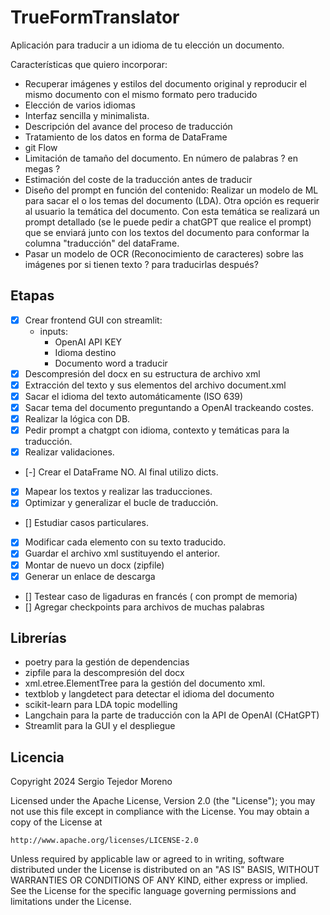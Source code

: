 # TrueFormTranslator

Aplicación para traducir a un idioma de tu elección un documento.

Características que quiero incorporar:
- Recuperar imágenes y estilos del documento original y reproducir el mismo documento con el mismo formato pero traducido
- Elección de varios idiomas
- Interfaz sencilla y minimalista.
- Descripción del avance del proceso de traducción
- Tratamiento de los datos en forma de DataFrame
- git Flow
- Limitación de tamaño del documento. En número de palabras ? en megas ?
- Estimación del coste de la traducción antes de traducir
- Diseño del prompt en función del contenido: Realizar un modelo de ML para sacar el o los temas del documento (LDA). Otra opción es requerir al usuario la temática del documento. Con esta temática se realizará un prompt detallado (se le puede pedir a chatGPT que realice el prompt) que se enviará junto con los textos del documento para conformar la columna "traducción" del dataFrame.
- Pasar un modelo de OCR (Reconocimiento de caracteres) sobre las imágenes por si tienen texto ? para traducirlas después?

## Etapas
- [x] Crear frontend GUI con streamlit: 
    - inputs:
        - OpenAI API KEY
        - Idioma destino
        - Documento word a traducir
- [x] Descompresión del docx en su estructura de archivo xml
- [x] Extracción del texto y sus elementos del archivo document.xml
- [x] Sacar el idioma del texto automáticamente (ISO 639)
- [x] Sacar tema del documento preguntando a OpenAI trackeando costes.
- [x] Realizar la lógica con DB.
- [x] Pedir prompt a chatgpt con idioma, contexto y temáticas para la traducción.
- [x] Realizar validaciones.
- [-] Crear el DataFrame NO. Al final utilizo dicts.
- [x] Mapear los textos y realizar las traducciones.
- [x] Optimizar y generalizar el bucle de traducción.
- [] Estudiar casos particulares.
- [x] Modificar cada elemento con su texto traducido.
- [x] Guardar el archivo xml sustituyendo el anterior.
- [x] Montar de nuevo un docx (zipfile)
- [x] Generar un enlace de descarga
- [] Testear caso de ligaduras en francés ( con prompt de memoria)
- [] Agregar checkpoints para archivos de muchas palabras

## Librerías
- poetry para la gestión de dependencias
- zipfile para la descompresión del docx
- xml.etree.ElementTree para la gestión del documento xml.
- textblob y langdetect para detectar el idioma del documento
- scikit-learn para LDA topic modelling
- Langchain para la parte de traducción con la API de OpenAI (CHatGPT)
- Streamlit para la GUI y el despliegue

## Licencia
Copyright 2024 Sergio Tejedor Moreno

Licensed under the Apache License, Version 2.0 (the "License");
you may not use this file except in compliance with the License.
You may obtain a copy of the License at

    http://www.apache.org/licenses/LICENSE-2.0

Unless required by applicable law or agreed to in writing, software
distributed under the License is distributed on an "AS IS" BASIS,
WITHOUT WARRANTIES OR CONDITIONS OF ANY KIND, either express or implied.
See the License for the specific language governing permissions and
limitations under the License.